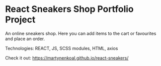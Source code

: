 # React Sneakers Shop Portfolio Project

An online sneakers shop. Here you can add items to the cart or favourites and place an order.

Technologies: REACT, JS, SCSS modules, HTML, axios

Check it out: https://martynenkoal.github.io/react-sneakers/
